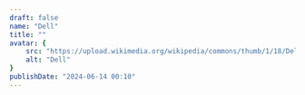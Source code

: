 ```yaml
---
draft: false
name: "Dell"
title: ""
avatar: {
    src: "https://upload.wikimedia.org/wikipedia/commons/thumb/1/18/Dell_logo_2016.svg/1200px-Dell_logo_2016.svg.png",
    alt: "Dell"
}
publishDate: "2024-06-14 00:10"
---
```

